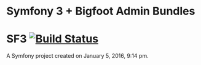 # Symfony 3 + Bigfoot Admin Bundles 
SF3 [![Build Status](https://travis-ci.org/7rin0/SF3.svg?branch=master)](https://travis-ci.org/7rin0/SF3)
===

A Symfony project created on January 5, 2016, 9:14 pm.
